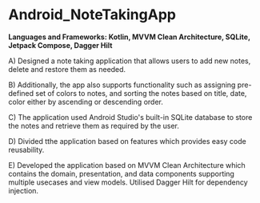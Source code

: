 # Android_NoteTakingApp

**Languages and Frameworks: Kotlin, MVVM Clean Architecture, SQLite, Jetpack Compose, Dagger Hilt** 

A) Designed a note taking application that allows users to add new notes, delete and restore them as needed. 

B) Additionally, the app also supports functionality such as assigning pre-defined set of colors to notes, and sorting the notes based on title, date, color 
either by ascending or descending order.

C) The application used Android Studio's built-in SQLite database to store the notes and retrieve them as required by the user. 

D) Divided tthe application based on features which provides easy code reusability. 

E) Developed the application based on MVVM Clean Architecture which contains the domain, presentation, and data components supporting multiple usecases
and view models. Utilised Dagger Hilt for dependency injection. 





